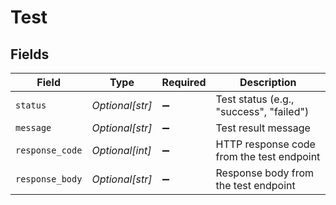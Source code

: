 # Test


## Fields

| Field                                     | Type                                      | Required                                  | Description                               |
| ----------------------------------------- | ----------------------------------------- | ----------------------------------------- | ----------------------------------------- |
| `status`                                  | *Optional[str]*                           | :heavy_minus_sign:                        | Test status (e.g., "success", "failed")   |
| `message`                                 | *Optional[str]*                           | :heavy_minus_sign:                        | Test result message                       |
| `response_code`                           | *Optional[int]*                           | :heavy_minus_sign:                        | HTTP response code from the test endpoint |
| `response_body`                           | *Optional[str]*                           | :heavy_minus_sign:                        | Response body from the test endpoint      |